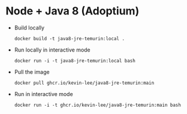 # Node + Java 8 (Adoptium)

* Build locally
  ```shell
  docker build -t java8-jre-temurin:local .
  ```

* Run locally in interactive mode
  ```shell
  docker run -i -t java8-jre-temurin:local bash
  ```

* Pull the image
  ```shell
  docker pull ghcr.io/kevin-lee/java8-jre-temurin:main
  ```

* Run in interactive mode
  ```shell
  docker run -i -t ghcr.io/kevin-lee/java8-jre-temurin:main bash
  ```
